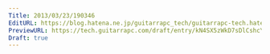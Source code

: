 ```yaml
---
Title: 2013/03/23/190346
EditURL: https://blog.hatena.ne.jp/guitarrapc_tech/guitarrapc-tech.hatenablog.com/atom/entry/6802418398340423935
PreviewURL: https://tech.guitarrapc.com/draft/entry/kN4SX5zWkD7sDlCshcYoiGppWeg
Draft: true
---
```


